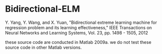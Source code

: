 # Bidirectional-ELM

Y. Yang, Y. Wang, and X. Yuan, "Bidirectional extreme learning machine for regression problem and its learning effectiveness," IEEE Transactions on Neural Networks and Learning Systems, Vol. 23, pp. 1498 - 1505, 2012

these source code are conducted in Matlab 2009a. we do not test these source code in other Matlab versions.
